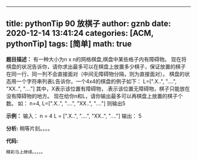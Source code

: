
---
title: pythonTip 90 放棋子
author: gznb
date: 2020-12-14 13:41:24
categories: [ACM, pythonTip]
tags: [简单]
math: true
---

**题目描述：**
有一种大小为n x n的网格棋盘,棋盘中某些格子内有障碍物。
现在将棋盘的状况告诉你，请你求出最多可以在棋盘上放置多少棋子，保证放置的棋子
在同一行、同一列不会直接面对（中间无障碍物分隔，则为直接面对）。
棋盘的状态用一个字符串列表L告诉你，一个4x4的棋盘的例子如下：
L=[".X..",
   "....",
   "XX..",
   "...."]
其中，X表示该位置有障碍物，.表示该位置无障碍物，棋子只能放在没有障碍物的地方。
现在给你n和L，请你输出最多可以再棋盘上放置的棋子个数。
如：
n=4,
L=[".X..",
   "....",
   "XX..",
   "...."]
则输出5

**示例：**
输入：
n = 4
L = [".X..", "....", "XX..", "...."]
输出：
5


**分析:**
稍等片刻。。。。

**代码:**
```python
精彩马上继续。。。。。
```
